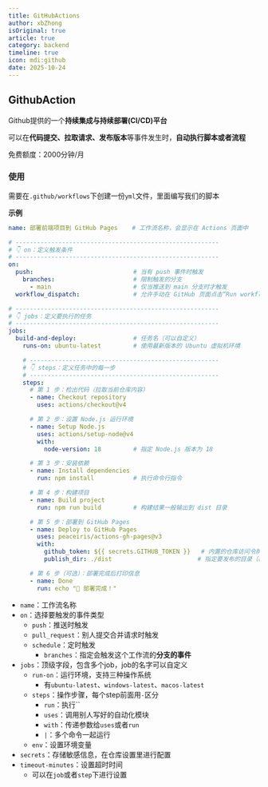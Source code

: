 ```yaml
---
title: GitHubActions
author: xbZhong
isOriginal: true
article: true
category: backend
timeline: true
icon: mdi:github
date: 2025-10-24
---
```


## GithubAction

Github提供的一个**持续集成与持续部署(CI/CD)平台**

可以在**代码提交、拉取请求、发布版本**等事件发生时，**自动执行脚本或者流程**

免费额度：2000分钟/月

### 使用

需要在`.github/workflows`下创建一份`yml`文件，里面编写我们的脚本

**示例**

```yml
name: 部署前端项目到 GitHub Pages    # 工作流名称，会显示在 Actions 页面中

# ---------------------------------------------------------
# 👇 on：定义触发条件
# ---------------------------------------------------------
on:
  push:                            # 当有 push 事件时触发
    branches:                      # 限制触发的分支
      - main                       # 仅当推送到 main 分支时才触发
  workflow_dispatch:               # 允许手动在 GitHub 页面点击“Run workflow”执行

# ---------------------------------------------------------
# 👇 jobs：定义要执行的任务
# ---------------------------------------------------------
jobs:
  build-and-deploy:                # 任务名（可以自定义）
    runs-on: ubuntu-latest         # 使用最新版本的 Ubuntu 虚拟机环境

    # -----------------------------------------------------
    # 👇 steps：定义任务中的每一步
    # -----------------------------------------------------
    steps:
      # 第 1 步：检出代码（拉取当前仓库内容）
      - name: Checkout repository
        uses: actions/checkout@v4

      # 第 2 步：设置 Node.js 运行环境
      - name: Setup Node.js
        uses: actions/setup-node@v4
        with:
          node-version: 18         # 指定 Node.js 版本为 18

      # 第 3 步：安装依赖
      - name: Install dependencies
        run: npm install           # 执行命令行指令

      # 第 4 步：构建项目
      - name: Build project
        run: npm run build         # 构建结果一般输出到 dist 目录

      # 第 5 步：部署到 GitHub Pages
      - name: Deploy to GitHub Pages
        uses: peaceiris/actions-gh-pages@v3
        with:
          github_token: ${{ secrets.GITHUB_TOKEN }}   # 内置的仓库访问令牌
          publish_dir: ./dist                        # 指定要发布的目录（构建产物）

      # 第 6 步（可选）：部署完成后打印信息
      - name: Done
        run: echo "🚀 部署完成！"

```

- `name`：工作流名称
- `on`：选择要触发的事件类型
  - `push`：推送时触发
  - `pull_request`：别人提交合并请求时触发
  - `schedule`：定时触发
    - `branches`：指定会触发这个工作流的**分支的事件** 
- `jobs`：顶级字段，包含多个job，job的名字可以自定义
  - `run-on`：运行环境，支持三种操作系统
    - 有`ubuntu-latest`、`windows-latest`、`macos-latest`
  - `steps`：操作步骤，每个step前面用`-`区分
    - `run`：执行``
    - `uses`：调用别人写好的自动化模块
    - `with`：传递参数给`uses`或者`run`
    - `|`：多个命令一起运行
  - `env`：设置环境变量
- `secrets`：存储敏感信息，在仓库设置里进行配置
- `timeout-minutes`：设置超时时间
  - 可以在`job`或者`step`下进行设置